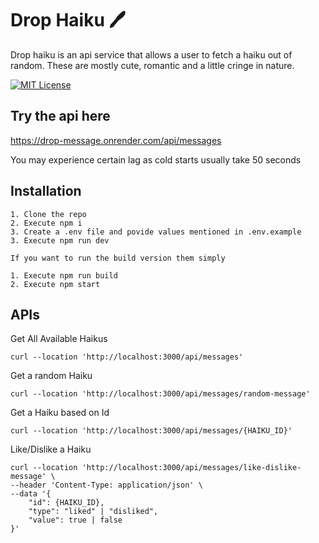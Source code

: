 # Drop Haiku 🖊️

Drop haiku is an api service that allows a user to fetch a haiku out of random. These are mostly cute, romantic and a little cringe in nature.

[![MIT License](https://img.shields.io/badge/License-MIT-green.svg)](https://choosealicense.com/licenses/mit/)

## Try the api here

https://drop-message.onrender.com/api/messages

You may experience certain lag as cold starts usually take 50 seconds

## Installation

    1. Clone the repo
    2. Execute npm i
    3. Create a .env file and povide values mentioned in .env.example
    3. Execute npm run dev

    If you want to run the build version them simply

    1. Execute npm run build
    2. Execute npm start

## APIs

Get All Available Haikus

```
curl --location 'http://localhost:3000/api/messages'
```

Get a random Haiku

```
curl --location 'http://localhost:3000/api/messages/random-message'
```

Get a Haiku based on Id

```
curl --location 'http://localhost:3000/api/messages/{HAIKU_ID}'
```

Like/Dislike a Haiku

```
curl --location 'http://localhost:3000/api/messages/like-dislike-message' \
--header 'Content-Type: application/json' \
--data '{
    "id": {HAIKU_ID},
    "type": "liked" | "disliked",
    "value": true | false
}'
```
